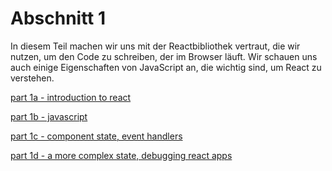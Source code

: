 # Abschnitt 1

In diesem Teil machen wir uns mit der Reactbibliothek vertraut, die wir nutzen, um den Code zu schreiben, der im Browser läuft. Wir schauen uns auch einige Eigenschaften von JavaScript an, die wichtig sind, um React zu verstehen.

[part 1a - introduction to react](abschnitt_1/abschnitt_1a.md)

[part 1b - javascript](abschnitt_1/abschnitt_1b.md)

[part 1c - component state, event handlers](abschnitt_1/abschnitt_1c.md)

[part 1d - a more complex state, debugging react apps](abschnitt_1/abschnitt_1d.md)